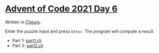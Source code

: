 # [Advent of Code 2021 Day 6](https://adventofcode.com/2021/day/6)

Written in [Clojure](https://en.wikipedia.org/wiki/Clojure).

Enter the puzzle input and press `Enter`. The program will compute a result.

  * Part 1: [part1.clj](part1.clj)
  * Part 2: [part2.clj](part2.clj)
